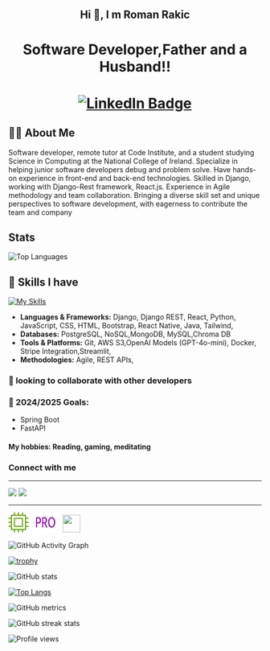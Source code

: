 <h2 align="center"> Hi  👋, I m Roman Rakic <h2>

  
<h1 align="center">Software Developer,Father and a  Husband!!<h1>
<div id="badges" align="center">
  <a href="[link to your LinkedIn profile]">
    <img src="https://img.shields.io/badge/LinkedIn-blue?style=for-the-badge&logo=linkedin&logoColor=white" alt="LinkedIn Badge"/>
  </a>
  
</div>
  
  
## 🙋‍♂️  About Me
Software developer, remote tutor at Code Institute, and a student studying Science in
Computing at the National College of Ireland. Specialize in helping junior software
developers debug and problem solve. Have hands-on experience in front-end and
back-end technologies. Skilled in Django, working with Django-Rest framework, React.js.
Experience in Agile methodology and team collaboration. Bringing a diverse skill set and
unique perspectives to software development, with eagerness to contribute the team and
company

<div id="stats">
  <h2>Stats</h2>

  <img src="https://github-readme-stats.vercel.app/api/top-langs/?username=rockroman&layout=compact&theme=vision-friendly-dark" alt="Top Languages"/>
</div>


## 🔧 Skills I have
[![My Skills](https://skillicons.dev/icons?i=python,js,html,css,github,django,aws,react,flask,mongo,java,tailwind,postgresql,git)](https://skillicons.dev)

- **Languages & Frameworks:** Django, Django REST, React, Python, JavaScript, CSS, HTML, Bootstrap, React Native, Java, Tailwind,
- **Databases:** PostgreSQL, NoSQL,MongoDB, MySQL,Chroma DB
- **Tools & Platforms:** Git, AWS S3,OpenAI Models (GPT-4o-mini), Docker, Stripe Integration,Streamlit,
- **Methodologies:** Agile, REST APIs,



### 👯  looking to collaborate with other developers
### 🥅   2024/2025 Goals:
  -  Spring Boot 
  -  FastAPI
  


####  My hobbies: Reading, gaming, meditating</p> 



### Connect with me
***
<a href = "https://www.linkedin.com/in/roman-the-dev//"><img src="https://img.icons8.com/fluent/48/000000/linkedin.png"/></a>
<a href = "https://www.instagram.com/romanrakic"><img src="https://img.icons8.com/fluent/48/000000/instagram-new.png"/></a>

***

<a href='https://docs.github.com/en/developers'><img src='https://raw.githubusercontent.com/acervenky/animated-github-badges/master/assets/devbadge.gif' width='40' height='40'></a> <a href='https://github.com/pricing'><img src='https://raw.githubusercontent.com/acervenky/animated-github-badges/master/assets/pro.gif' width='40' height='40'></a> <a href='https://stars.github.com/'><img src='https://raw.githubusercontent.com/acervenky/animated-github-badges/master/assets/
starbadge.gif' width='35' height='35'></a> 

![GitHub Activity Graph](https://activity-graph.herokuapp.com/graph?username=rockroman)

[![trophy](https://github-profile-trophy.vercel.app/?username=rockroman)](https://github.com/ryo-ma/github-profile-trophy)

![GitHub stats](https://github-readme-stats.vercel.app/api?username=rockroman&show_icons=true)

[![Top Langs](https://github-readme-stats.vercel.app/api/top-langs/?username=rockroman)](https://github.com/anuraghazra/github-readme-stats)



![GitHub metrics](https://metrics.lecoq.io/rockroman)

![GitHub streak stats](https://github-readme-streak-stats.herokuapp.com/?user=rockroman)

![Profile views](https://gpvc.arturio.dev/rockroman)
